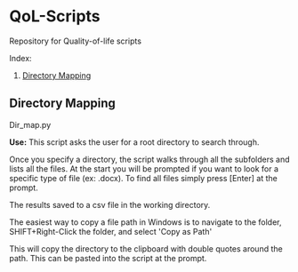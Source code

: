 # QoL-Scripts

Repository for Quality-of-life scripts

Index:

1. [Directory Mapping](https://github.com/zhangd23/QoL-Scripts#Dir_maps)

Directory Mapping
-----------------
Dir_map.py

**Use:**
This script asks the user for a root directory to search through.

Once you specify a directory, the script walks through all the subfolders and lists all the files.
At the start you will be prompted if you want to look for a specific type of file (ex: .docx).
To find all files simply press [Enter] at the prompt.

The results saved to a csv file in the working directory.

The easiest way to copy a file path in Windows is to navigate to the folder, SHIFT+Right-Click the folder, and select 'Copy as Path'

This will copy the directory to the clipboard with double quotes around the path. This can be pasted into the script at the prompt.
